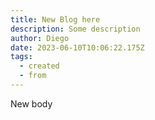 ```yaml
---
title: New Blog here
description: Some description
author: Diego
date: 2023-06-10T10:06:22.175Z
tags:
  - created
  - from
---
```

N﻿ew body